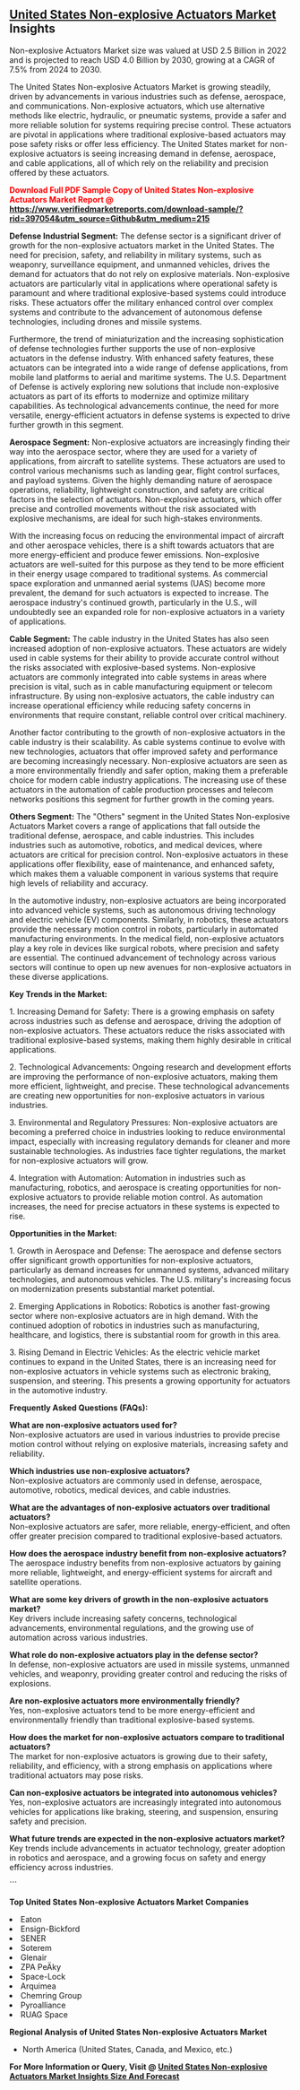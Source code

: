 <h2><a href="https://www.verifiedmarketreports.com/download-sample/?rid=397054&amp;utm_source=Github&amp;utm_medium=215" target="_blank">United States Non-explosive Actuators Market</a> Insights</h2><p>Non-explosive Actuators Market size was valued at USD 2.5 Billion in 2022 and is projected to reach USD 4.0 Billion by 2030, growing at a CAGR of 7.5% from 2024 to 2030.</p><p><p>The United States Non-explosive Actuators Market is growing steadily, driven by advancements in various industries such as defense, aerospace, and communications. Non-explosive actuators, which use alternative methods like electric, hydraulic, or pneumatic systems, provide a safer and more reliable solution for systems requiring precise control. These actuators are pivotal in applications where traditional explosive-based actuators may pose safety risks or offer less efficiency. The United States market for non-explosive actuators is seeing increasing demand in defense, aerospace, and cable applications, all of which rely on the reliability and precision offered by these actuators. <strong><p><span class=""><span style="color: #ff0000;"><strong>Download Full PDF Sample Copy of United States Non-explosive Actuators Market Report</strong> @ </span><a href="https://www.verifiedmarketreports.com/download-sample/?rid=397054&amp;utm_source=Github&amp;utm_medium=215" target="_blank">https://www.verifiedmarketreports.com/download-sample/?rid=397054&amp;utm_source=Github&amp;utm_medium=215</a></span></p></strong></p><p><strong>Defense Industrial Segment:</strong> The defense sector is a significant driver of growth for the non-explosive actuators market in the United States. The need for precision, safety, and reliability in military systems, such as weaponry, surveillance equipment, and unmanned vehicles, drives the demand for actuators that do not rely on explosive materials. Non-explosive actuators are particularly vital in applications where operational safety is paramount and where traditional explosive-based systems could introduce risks. These actuators offer the military enhanced control over complex systems and contribute to the advancement of autonomous defense technologies, including drones and missile systems.<p>Furthermore, the trend of miniaturization and the increasing sophistication of defense technologies further supports the use of non-explosive actuators in the defense industry. With enhanced safety features, these actuators can be integrated into a wide range of defense applications, from mobile land platforms to aerial and maritime systems. The U.S. Department of Defense is actively exploring new solutions that include non-explosive actuators as part of its efforts to modernize and optimize military capabilities. As technological advancements continue, the need for more versatile, energy-efficient actuators in defense systems is expected to drive further growth in this segment.</p><p><strong>Aerospace Segment:</strong> Non-explosive actuators are increasingly finding their way into the aerospace sector, where they are used for a variety of applications, from aircraft to satellite systems. These actuators are used to control various mechanisms such as landing gear, flight control surfaces, and payload systems. Given the highly demanding nature of aerospace operations, reliability, lightweight construction, and safety are critical factors in the selection of actuators. Non-explosive actuators, which offer precise and controlled movements without the risk associated with explosive mechanisms, are ideal for such high-stakes environments.<p>With the increasing focus on reducing the environmental impact of aircraft and other aerospace vehicles, there is a shift towards actuators that are more energy-efficient and produce fewer emissions. Non-explosive actuators are well-suited for this purpose as they tend to be more efficient in their energy usage compared to traditional systems. As commercial space exploration and unmanned aerial systems (UAS) become more prevalent, the demand for such actuators is expected to increase. The aerospace industry's continued growth, particularly in the U.S., will undoubtedly see an expanded role for non-explosive actuators in a variety of applications.</p><p><strong>Cable Segment:</strong> The cable industry in the United States has also seen increased adoption of non-explosive actuators. These actuators are widely used in cable systems for their ability to provide accurate control without the risks associated with explosive-based systems. Non-explosive actuators are commonly integrated into cable systems in areas where precision is vital, such as in cable manufacturing equipment or telecom infrastructure. By using non-explosive actuators, the cable industry can increase operational efficiency while reducing safety concerns in environments that require constant, reliable control over critical machinery.<p>Another factor contributing to the growth of non-explosive actuators in the cable industry is their scalability. As cable systems continue to evolve with new technologies, actuators that offer improved safety and performance are becoming increasingly necessary. Non-explosive actuators are seen as a more environmentally friendly and safer option, making them a preferable choice for modern cable industry applications. The increasing use of these actuators in the automation of cable production processes and telecom networks positions this segment for further growth in the coming years.</p><p><strong>Others Segment:</strong> The "Others" segment in the United States Non-explosive Actuators Market covers a range of applications that fall outside the traditional defense, aerospace, and cable industries. This includes industries such as automotive, robotics, and medical devices, where actuators are critical for precision control. Non-explosive actuators in these applications offer flexibility, ease of maintenance, and enhanced safety, which makes them a valuable component in various systems that require high levels of reliability and accuracy.<p>In the automotive industry, non-explosive actuators are being incorporated into advanced vehicle systems, such as autonomous driving technology and electric vehicle (EV) components. Similarly, in robotics, these actuators provide the necessary motion control in robots, particularly in automated manufacturing environments. In the medical field, non-explosive actuators play a key role in devices like surgical robots, where precision and safety are essential. The continued advancement of technology across various sectors will continue to open up new avenues for non-explosive actuators in these diverse applications.</p><p><strong>Key Trends in the Market:</strong></p><p>1. Increasing Demand for Safety: There is a growing emphasis on safety across industries such as defense and aerospace, driving the adoption of non-explosive actuators. These actuators reduce the risks associated with traditional explosive-based systems, making them highly desirable in critical applications.</p><p>2. Technological Advancements: Ongoing research and development efforts are improving the performance of non-explosive actuators, making them more efficient, lightweight, and precise. These technological advancements are creating new opportunities for non-explosive actuators in various industries.</p><p>3. Environmental and Regulatory Pressures: Non-explosive actuators are becoming a preferred choice in industries looking to reduce environmental impact, especially with increasing regulatory demands for cleaner and more sustainable technologies. As industries face tighter regulations, the market for non-explosive actuators will grow.</p><p>4. Integration with Automation: Automation in industries such as manufacturing, robotics, and aerospace is creating opportunities for non-explosive actuators to provide reliable motion control. As automation increases, the need for precise actuators in these systems is expected to rise.</p><p><strong>Opportunities in the Market:</strong></p><p>1. Growth in Aerospace and Defense: The aerospace and defense sectors offer significant growth opportunities for non-explosive actuators, particularly as demand increases for unmanned systems, advanced military technologies, and autonomous vehicles. The U.S. military's increasing focus on modernization presents substantial market potential.</p><p>2. Emerging Applications in Robotics: Robotics is another fast-growing sector where non-explosive actuators are in high demand. With the continued adoption of robotics in industries such as manufacturing, healthcare, and logistics, there is substantial room for growth in this area.</p><p>3. Rising Demand in Electric Vehicles: As the electric vehicle market continues to expand in the United States, there is an increasing need for non-explosive actuators in vehicle systems such as electronic braking, suspension, and steering. This presents a growing opportunity for actuators in the automotive industry.</p><p><strong>Frequently Asked Questions (FAQs):</strong></p><p><b>What are non-explosive actuators used for?</b><br>Non-explosive actuators are used in various industries to provide precise motion control without relying on explosive materials, increasing safety and reliability.</p><p><b>Which industries use non-explosive actuators?</b><br>Non-explosive actuators are commonly used in defense, aerospace, automotive, robotics, medical devices, and cable industries.</p><p><b>What are the advantages of non-explosive actuators over traditional actuators?</b><br>Non-explosive actuators are safer, more reliable, energy-efficient, and often offer greater precision compared to traditional explosive-based actuators.</p><p><b>How does the aerospace industry benefit from non-explosive actuators?</b><br>The aerospace industry benefits from non-explosive actuators by gaining more reliable, lightweight, and energy-efficient systems for aircraft and satellite operations.</p><p><b>What are some key drivers of growth in the non-explosive actuators market?</b><br>Key drivers include increasing safety concerns, technological advancements, environmental regulations, and the growing use of automation across various industries.</p><p><b>What role do non-explosive actuators play in the defense sector?</b><br>In defense, non-explosive actuators are used in missile systems, unmanned vehicles, and weaponry, providing greater control and reducing the risks of explosions.</p><p><b>Are non-explosive actuators more environmentally friendly?</b><br>Yes, non-explosive actuators tend to be more energy-efficient and environmentally friendly than traditional explosive-based systems.</p><p><b>How does the market for non-explosive actuators compare to traditional actuators?</b><br>The market for non-explosive actuators is growing due to their safety, reliability, and efficiency, with a strong emphasis on applications where traditional actuators may pose risks.</p><p><b>Can non-explosive actuators be integrated into autonomous vehicles?</b><br>Yes, non-explosive actuators are increasingly integrated into autonomous vehicles for applications like braking, steering, and suspension, ensuring safety and precision.</p><p><b>What future trends are expected in the non-explosive actuators market?</b><br>Key trends include advancements in actuator technology, greater adoption in robotics and aerospace, and a growing focus on safety and energy efficiency across industries.</p>```</p><p><strong>Top United States Non-explosive Actuators Market Companies</strong></p><div data-test-id=""><p><li>Eaton</li><li> Ensign-Bickford</li><li> SENER</li><li> Soterem</li><li> Glenair</li><li> ZPA PeÄky</li><li> Space-Lock</li><li> Arquimea</li><li> Chemring Group</li><li> Pyroalliance</li><li> RUAG Space</li></p><div><strong>Regional Analysis of&nbsp;United States Non-explosive Actuators Market</strong></div><ul><li dir="ltr"><p dir="ltr">North America&nbsp;(United States, Canada, and Mexico, etc.)</p></li></ul><p><strong>For More Information or Query, Visit @&nbsp;</strong><strong><a href="https://www.verifiedmarketreports.com/product/non-explosive-actuators-market/?utm_source=Github&amp;utm_medium=215" target="_blank">United States Non-explosive Actuators Market Insights Size And Forecast</a></strong></p></div>
